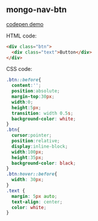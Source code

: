 ## mongo-nav-btn

[codepen demo](https://codepen.io/yrq110/pen/mmeMEE)

HTML code:
```html
<div class="btn">
  <div class="text">Button</div>
</div>
```

CSS code:
```css
.btn::before{
  content:'';
  position:absolute;
  margin-top:30px;
  width:0;
  height:5px;
  transition: width 0.5s;
  background-color: white;
}
.btn{
  cursor:pointer;
  position:relative;
  display:inline-block;
  width:100px;
  height:35px;
  background-color: black;
}
.btn:hover::before{
  width: 30px;
}
.text {
  margin: 5px auto;
  text-align: center;
  color: white;
}
```
